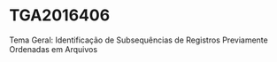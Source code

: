 # TGA2016406
Tema Geral:  Identificação de Subsequências de Registros Previamente Ordenadas em Arquivos
